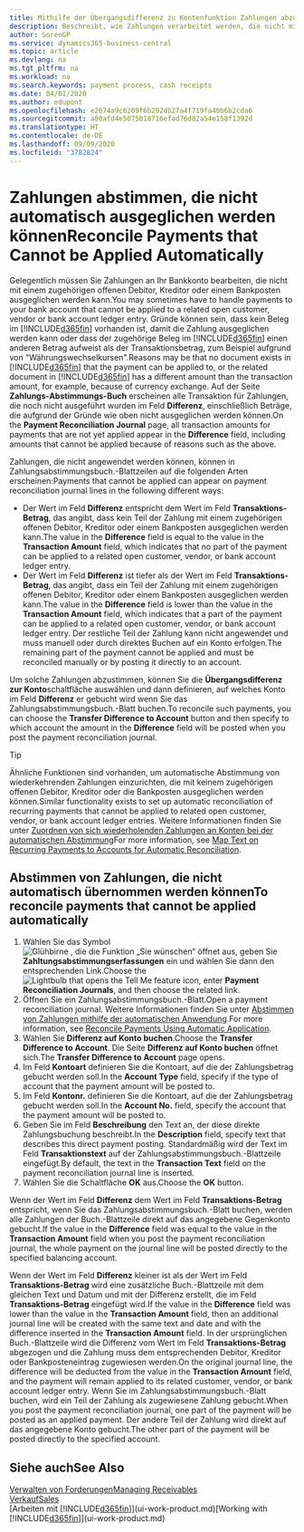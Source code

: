 ```yaml
---
title: Mithilfe der Übergangsdifferenz zu Kontenfunktion Zahlungen abzustimmen| Microsoft Docs
description: Beschreibt, wie Zahlungen verarbeitet werden, die nicht mit einem Beleg ausgeglichen werden können - beispielsweise wenn ein Wechselkurs Beträge bucht, die sich unterscheiden.
author: SorenGP
ms.service: dynamics365-business-central
ms.topic: article
ms.devlang: na
ms.tgt_pltfrm: na
ms.workload: na
ms.search.keywords: payment process, cash receipts
ms.date: 04/01/2020
ms.author: edupont
ms.openlocfilehash: e2074a9c6209f6b292db27a4f719fa40b6b2cda6
ms.sourcegitcommit: a80afd4e5075018716efad76d82a54e158f1392d
ms.translationtype: HT
ms.contentlocale: de-DE
ms.lasthandoff: 09/09/2020
ms.locfileid: "3782824"
---
```

# <a name="reconcile-payments-that-cannot-be-applied-automatically"></a><span data-ttu-id="dca79-103">Zahlungen abstimmen, die nicht automatisch ausgeglichen werden können</span><span class="sxs-lookup"><span data-stu-id="dca79-103">Reconcile Payments that Cannot be Applied Automatically</span></span>
<span data-ttu-id="dca79-104">Gelegentlich müssen Sie Zahlungen an Ihr Bankkonto bearbeiten, die nicht mit einem zugehörigen offenen Debitor, Kreditor oder einem Bankposten ausgeglichen werden kann.</span><span class="sxs-lookup"><span data-stu-id="dca79-104">You may sometimes have to handle payments to your bank account that cannot be applied to a related open customer, vendor or bank account ledger entry.</span></span> <span data-ttu-id="dca79-105">Gründe können sein, dass kein Beleg im [!INCLUDE[d365fin](includes/d365fin_md.md)] vorhanden ist, damit die Zahlung ausgeglichen werden kann oder dass der zugehörige Beleg im [!INCLUDE[d365fin](includes/d365fin_md.md)] einen anderen Betrag aufweist als der Transaktionsbetrag, zum Beispiel aufgrund von "Währungswechselkursen".</span><span class="sxs-lookup"><span data-stu-id="dca79-105">Reasons may be that no document exists in [!INCLUDE[d365fin](includes/d365fin_md.md)] that the payment can be applied to, or the related document in [!INCLUDE[d365fin](includes/d365fin_md.md)] has a different amount than the transaction amount, for example, because of currency exchange.</span></span> <span data-ttu-id="dca79-106">Auf der Seite **Zahlungs-Abstimmungs-Buch** erscheinen alle Transaktion für Zahlungen, die noch nicht ausgeführt wurden im Feld **Differenz**, einschließlich Beträge, die aufgrund der Gründe wie oben nicht ausgeglichen werden können.</span><span class="sxs-lookup"><span data-stu-id="dca79-106">On the **Payment Reconciliation Journal** page, all transaction amounts for payments that are not yet applied appear in the **Difference** field, including amounts that cannot be applied because of reasons such as the above.</span></span>

<span data-ttu-id="dca79-107">Zahlungen, die nicht angewendet werden können, können in Zahlungsabstimmungsbuch.-Blattzeilen auf die folgenden Arten erscheinen:</span><span class="sxs-lookup"><span data-stu-id="dca79-107">Payments that cannot be applied can appear on payment reconciliation journal lines in the following different ways:</span></span>

* <span data-ttu-id="dca79-108">Der Wert im Feld **Differenz** entspricht dem Wert im Feld **Transaktions-Betrag**, das angibt, dass kein Teil der Zahlung mit einem zugehörigen offenen Debitor, Kreditor oder einem Bankposten ausgeglichen werden kann.</span><span class="sxs-lookup"><span data-stu-id="dca79-108">The value in the **Difference** field is equal to the value in the **Transaction Amount** field, which indicates that no part of the payment can be applied to a related open customer, vendor, or bank account ledger entry.</span></span>
* <span data-ttu-id="dca79-109">Der Wert im Feld **Differenz** ist tiefer als der Wert im Feld **Transaktions-Betrag**, das angibt, dass ein Teil der Zahlung mit einem zugehörigen offenen Debitor, Kreditor oder einem Bankposten ausgeglichen werden kann.</span><span class="sxs-lookup"><span data-stu-id="dca79-109">The value in the **Difference** field is lower than the value in the **Transaction Amount** field, which indicates that a part of the payment can be applied to a related open customer, vendor, or bank account ledger entry.</span></span> <span data-ttu-id="dca79-110">Der restliche Teil der Zahlung kann nicht angewendet und muss manuell oder durch direktes Buchen auf ein Konto erfolgen.</span><span class="sxs-lookup"><span data-stu-id="dca79-110">The remaining part of the payment cannot be applied and must be reconciled manually or by posting it directly to an account.</span></span>

<span data-ttu-id="dca79-111">Um solche Zahlungen abzustimmen, können Sie die **Übergangsdifferenz zur Konto**schaltfläche auswählen und dann definieren, auf welches Konto im Feld **Differenz** er gebucht wird wenn Sie das Zahlungsabstimmungsbuch.-Blatt buchen.</span><span class="sxs-lookup"><span data-stu-id="dca79-111">To reconcile such payments, you can choose the **Transfer Difference to Account** button and then specify to which account the amount in the **Difference** field will be posted when you post the payment reconciliation journal.</span></span>

> [!TIP]  
>   <span data-ttu-id="dca79-112">Ähnliche Funktionen sind vorhanden, um automatische Abstimmung von wiederkehrenden Zahlungen einzurichten, die mit keinem zugehörigen offenen Debitor, Kreditor oder die Bankposten ausgeglichen werden können.</span><span class="sxs-lookup"><span data-stu-id="dca79-112">Similar functionality exists to set up automatic reconciliation of recurring payments that cannot be applied to related open customer, vendor, or bank account ledger entries.</span></span> <span data-ttu-id="dca79-113">Weitere Informationen finden Sie unter [Zuordnen von sich wiederholenden Zahlungen an Konten bei der automatischen Abstimmung](receivables-how-map-text-recurring-payments-accounts-auto-reconcilliation.md)</span><span class="sxs-lookup"><span data-stu-id="dca79-113">For more information, see [Map Text on Recurring Payments to Accounts for Automatic Reconciliation](receivables-how-map-text-recurring-payments-accounts-auto-reconcilliation.md).</span></span>

## <a name="to-reconcile-payments-that-cannot-be-applied-automatically"></a><span data-ttu-id="dca79-114">Abstimmen von Zahlungen, die nicht automatisch übernommen werden können</span><span class="sxs-lookup"><span data-stu-id="dca79-114">To reconcile payments that cannot be applied automatically</span></span>
1. <span data-ttu-id="dca79-115">Wählen Sie das Symbol ![Glühbirne , die die Funktion „Sie wünschen“ öffnet](media/ui-search/search_small.png "Sagen Sie mir, was Sie tun wollen") aus, geben Sie **Zahltungsabstimmungserfassungen** ein und wählen Sie dann den entsprechenden Link.</span><span class="sxs-lookup"><span data-stu-id="dca79-115">Choose the ![Lightbulb that opens the Tell Me feature](media/ui-search/search_small.png "Tell me what you want to do") icon, enter **Payment Reconciliation Journals**, and then choose the related link.</span></span>
2. <span data-ttu-id="dca79-116">Öffnen Sie ein Zahlungsabstimmungsbuch.-Blatt.</span><span class="sxs-lookup"><span data-stu-id="dca79-116">Open a payment reconciliation journal.</span></span> <span data-ttu-id="dca79-117">Weitere Informationen finden Sie unter [Abstimmen von Zahlungen mithilfe der automatischen Anwendung](receivables-how-reconcile-payments-auto-application.md).</span><span class="sxs-lookup"><span data-stu-id="dca79-117">For more information, see [Reconcile Payments Using Automatic Application](receivables-how-reconcile-payments-auto-application.md).</span></span>
3. <span data-ttu-id="dca79-118">Wählen Sie **Differenz auf Konto buchen**.</span><span class="sxs-lookup"><span data-stu-id="dca79-118">Choose the **Transfer Difference to Account**.</span></span> <span data-ttu-id="dca79-119">Die Seite **Differenz auf Konto buchen** öffnet sich.</span><span class="sxs-lookup"><span data-stu-id="dca79-119">The **Transfer Difference to Account** page opens.</span></span>
4. <span data-ttu-id="dca79-120">Im Feld **Kontoart** definieren Sie die Kontoart, auf die der Zahlungsbetrag gebucht werden soll.</span><span class="sxs-lookup"><span data-stu-id="dca79-120">In the **Account Type** field, specify if the type of account that the payment amount will be posted to.</span></span>
5. <span data-ttu-id="dca79-121">Im Feld **Kontonr.** definieren Sie die Kontoart, auf die der Zahlungsbetrag gebucht werden soll.</span><span class="sxs-lookup"><span data-stu-id="dca79-121">In the **Account No.** field, specify the account that the payment amount will be posted to.</span></span>
6. <span data-ttu-id="dca79-122">Geben Sie im Feld **Beschreibung** den Text an, der diese direkte Zahlungsbuchung beschreibt.</span><span class="sxs-lookup"><span data-stu-id="dca79-122">In the **Description** field, specify text that describes this direct payment posting.</span></span> <span data-ttu-id="dca79-123">Standardmäßig wird der Text im Feld **Transaktionstext** auf der Zahlungsabstimmungsbuch.-Blattzeile eingefügt.</span><span class="sxs-lookup"><span data-stu-id="dca79-123">By default, the text in the **Transaction Text** field on the payment reconciliation journal line is inserted.</span></span>
7. <span data-ttu-id="dca79-124">Wählen Sie die Schaltfläche **OK** aus.</span><span class="sxs-lookup"><span data-stu-id="dca79-124">Choose the **OK** button.</span></span>

<span data-ttu-id="dca79-125">Wenn der Wert im Feld **Differenz** dem Wert im Feld **Transaktions-Betrag** entspricht, wenn Sie das Zahlungsabstimmungsbuch.-Blatt buchen, werden alle Zahlungen der Buch.-Blattzeile direkt auf das angegebene Gegenkonto gebucht.</span><span class="sxs-lookup"><span data-stu-id="dca79-125">If the value in the **Difference** field was equal to the value in the **Transaction Amount** field when you post the payment reconciliation journal, the whole payment on the journal line will be posted directly to the specified balancing account.</span></span>

<span data-ttu-id="dca79-126">Wenn der Wert im Feld **Differenz** kleiner ist als der Wert im Feld **Transaktions-Betrag** wird eine zusätzliche Buch.-Blattzeile mit dem gleichen Text und Datum und mit der Differenz erstellt, die im Feld **Transaktions-Betrag** eingefügt wird.</span><span class="sxs-lookup"><span data-stu-id="dca79-126">If the value in the **Difference** field was lower than the value in the **Transaction Amount** field, then an additional journal line will be created with the same text and date and with the difference inserted in the **Transaction Amount** field.</span></span> <span data-ttu-id="dca79-127">In der ursprünglichen Buch.-Blattzeile wird die Differenz vom Wert im Feld **Transaktions-Betrag** abgezogen und die Zahlung muss dem entsprechenden Debitor, Kreditor oder Bankposteneintrag zugewiesen werden.</span><span class="sxs-lookup"><span data-stu-id="dca79-127">On the original journal line, the difference will be deducted from the value in the **Transaction Amount** field, and the payment will remain applied to its related customer, vendor, or bank account ledger entry.</span></span> <span data-ttu-id="dca79-128">Wenn Sie im Zahlungsabstimmungsbuch.-Blatt buchen, wird ein Teil der Zahlung als zugewiesene Zahlung gebucht.</span><span class="sxs-lookup"><span data-stu-id="dca79-128">When you post the payment reconciliation journal, one part of the payment will be posted as an applied payment.</span></span> <span data-ttu-id="dca79-129">Der andere Teil der Zahlung wird direkt auf das angegebene Konto gebucht.</span><span class="sxs-lookup"><span data-stu-id="dca79-129">The other part of the payment will be posted directly to the specified account.</span></span>

## <a name="see-also"></a><span data-ttu-id="dca79-130">Siehe auch</span><span class="sxs-lookup"><span data-stu-id="dca79-130">See Also</span></span>
[<span data-ttu-id="dca79-131">Verwalten von Forderungen</span><span class="sxs-lookup"><span data-stu-id="dca79-131">Managing Receivables</span></span>](receivables-manage-receivables.md)  
[<span data-ttu-id="dca79-132">Verkauf</span><span class="sxs-lookup"><span data-stu-id="dca79-132">Sales</span></span>](sales-manage-sales.md)  
<span data-ttu-id="dca79-133">[Arbeiten mit [!INCLUDE[d365fin](includes/d365fin_md.md)]](ui-work-product.md)</span><span class="sxs-lookup"><span data-stu-id="dca79-133">[Working with [!INCLUDE[d365fin](includes/d365fin_md.md)]](ui-work-product.md)</span></span>
